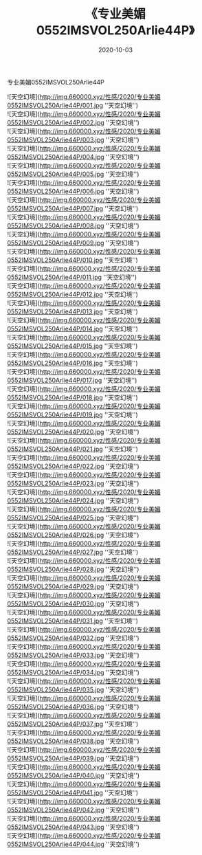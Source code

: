 ﻿---
layout: post
title:  《专业美媚0552IMSVOL250Arlie44P》
date:   2020-10-03
img: http://img.660000.xyz/性感/2020/专业美媚0552IMSVOL250Arlie44P/000.jpg
categories: [美女, 性感, 泳衣]
---

专业美媚0552IMSVOL250Arlie44P



![天空幻境](http://img.660000.xyz/性感/2020/专业美媚0552IMSVOL250Arlie44P/001.jpg ''天空幻境'') <br>
![天空幻境](http://img.660000.xyz/性感/2020/专业美媚0552IMSVOL250Arlie44P/002.jpg ''天空幻境'') <br>
![天空幻境](http://img.660000.xyz/性感/2020/专业美媚0552IMSVOL250Arlie44P/003.jpg ''天空幻境'') <br>
![天空幻境](http://img.660000.xyz/性感/2020/专业美媚0552IMSVOL250Arlie44P/004.jpg ''天空幻境'') <br>
![天空幻境](http://img.660000.xyz/性感/2020/专业美媚0552IMSVOL250Arlie44P/005.jpg ''天空幻境'') <br>
![天空幻境](http://img.660000.xyz/性感/2020/专业美媚0552IMSVOL250Arlie44P/006.jpg ''天空幻境'') <br>
![天空幻境](http://img.660000.xyz/性感/2020/专业美媚0552IMSVOL250Arlie44P/007.jpg ''天空幻境'') <br>
![天空幻境](http://img.660000.xyz/性感/2020/专业美媚0552IMSVOL250Arlie44P/008.jpg ''天空幻境'') <br>
![天空幻境](http://img.660000.xyz/性感/2020/专业美媚0552IMSVOL250Arlie44P/009.jpg ''天空幻境'') <br>
![天空幻境](http://img.660000.xyz/性感/2020/专业美媚0552IMSVOL250Arlie44P/010.jpg ''天空幻境'') <br>
![天空幻境](http://img.660000.xyz/性感/2020/专业美媚0552IMSVOL250Arlie44P/011.jpg ''天空幻境'') <br>
![天空幻境](http://img.660000.xyz/性感/2020/专业美媚0552IMSVOL250Arlie44P/012.jpg ''天空幻境'') <br>
![天空幻境](http://img.660000.xyz/性感/2020/专业美媚0552IMSVOL250Arlie44P/013.jpg ''天空幻境'') <br>
![天空幻境](http://img.660000.xyz/性感/2020/专业美媚0552IMSVOL250Arlie44P/014.jpg ''天空幻境'') <br>
![天空幻境](http://img.660000.xyz/性感/2020/专业美媚0552IMSVOL250Arlie44P/015.jpg ''天空幻境'') <br>
![天空幻境](http://img.660000.xyz/性感/2020/专业美媚0552IMSVOL250Arlie44P/016.jpg ''天空幻境'') <br>
![天空幻境](http://img.660000.xyz/性感/2020/专业美媚0552IMSVOL250Arlie44P/017.jpg ''天空幻境'') <br>
![天空幻境](http://img.660000.xyz/性感/2020/专业美媚0552IMSVOL250Arlie44P/018.jpg ''天空幻境'') <br>
![天空幻境](http://img.660000.xyz/性感/2020/专业美媚0552IMSVOL250Arlie44P/019.jpg ''天空幻境'') <br>
![天空幻境](http://img.660000.xyz/性感/2020/专业美媚0552IMSVOL250Arlie44P/020.jpg ''天空幻境'') <br>
![天空幻境](http://img.660000.xyz/性感/2020/专业美媚0552IMSVOL250Arlie44P/021.jpg ''天空幻境'') <br>
![天空幻境](http://img.660000.xyz/性感/2020/专业美媚0552IMSVOL250Arlie44P/022.jpg ''天空幻境'') <br>
![天空幻境](http://img.660000.xyz/性感/2020/专业美媚0552IMSVOL250Arlie44P/023.jpg ''天空幻境'') <br>
![天空幻境](http://img.660000.xyz/性感/2020/专业美媚0552IMSVOL250Arlie44P/024.jpg ''天空幻境'') <br>
![天空幻境](http://img.660000.xyz/性感/2020/专业美媚0552IMSVOL250Arlie44P/025.jpg ''天空幻境'') <br>
![天空幻境](http://img.660000.xyz/性感/2020/专业美媚0552IMSVOL250Arlie44P/026.jpg ''天空幻境'') <br>
![天空幻境](http://img.660000.xyz/性感/2020/专业美媚0552IMSVOL250Arlie44P/027.jpg ''天空幻境'') <br>
![天空幻境](http://img.660000.xyz/性感/2020/专业美媚0552IMSVOL250Arlie44P/028.jpg ''天空幻境'') <br>
![天空幻境](http://img.660000.xyz/性感/2020/专业美媚0552IMSVOL250Arlie44P/029.jpg ''天空幻境'') <br>
![天空幻境](http://img.660000.xyz/性感/2020/专业美媚0552IMSVOL250Arlie44P/030.jpg ''天空幻境'') <br>
![天空幻境](http://img.660000.xyz/性感/2020/专业美媚0552IMSVOL250Arlie44P/031.jpg ''天空幻境'') <br>
![天空幻境](http://img.660000.xyz/性感/2020/专业美媚0552IMSVOL250Arlie44P/032.jpg ''天空幻境'') <br>
![天空幻境](http://img.660000.xyz/性感/2020/专业美媚0552IMSVOL250Arlie44P/033.jpg ''天空幻境'') <br>
![天空幻境](http://img.660000.xyz/性感/2020/专业美媚0552IMSVOL250Arlie44P/034.jpg ''天空幻境'') <br>
![天空幻境](http://img.660000.xyz/性感/2020/专业美媚0552IMSVOL250Arlie44P/035.jpg ''天空幻境'') <br>
![天空幻境](http://img.660000.xyz/性感/2020/专业美媚0552IMSVOL250Arlie44P/036.jpg ''天空幻境'') <br>
![天空幻境](http://img.660000.xyz/性感/2020/专业美媚0552IMSVOL250Arlie44P/037.jpg ''天空幻境'') <br>
![天空幻境](http://img.660000.xyz/性感/2020/专业美媚0552IMSVOL250Arlie44P/038.jpg ''天空幻境'') <br>
![天空幻境](http://img.660000.xyz/性感/2020/专业美媚0552IMSVOL250Arlie44P/039.jpg ''天空幻境'') <br>
![天空幻境](http://img.660000.xyz/性感/2020/专业美媚0552IMSVOL250Arlie44P/040.jpg ''天空幻境'') <br>
![天空幻境](http://img.660000.xyz/性感/2020/专业美媚0552IMSVOL250Arlie44P/041.jpg ''天空幻境'') <br>
![天空幻境](http://img.660000.xyz/性感/2020/专业美媚0552IMSVOL250Arlie44P/042.jpg ''天空幻境'') <br>
![天空幻境](http://img.660000.xyz/性感/2020/专业美媚0552IMSVOL250Arlie44P/043.jpg ''天空幻境'') <br>
![天空幻境](http://img.660000.xyz/性感/2020/专业美媚0552IMSVOL250Arlie44P/044.jpg ''天空幻境'') <br>
